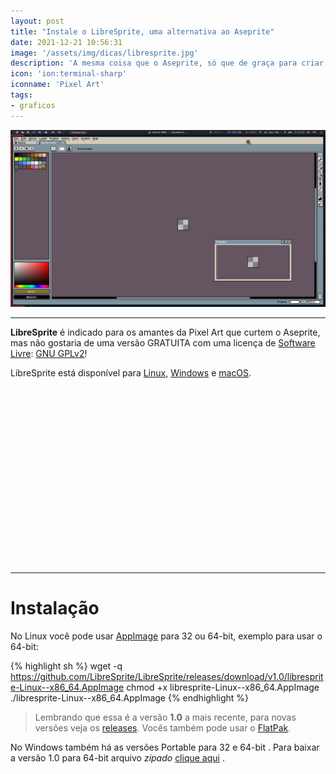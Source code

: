 ```yaml
---
layout: post
title: "Instale o LibreSprite, uma alternativa ao Aseprite"
date: 2021-12-21 10:56:31
image: '/assets/img/dicas/libresprite.jpg'
description: 'A mesma coisa que o Aseprite, só que de graça para criar suas Pixel Art'
icon: 'ion:terminal-sharp'
iconname: 'Pixel Art'
tags:
- graficos
---
```


![Instale o LibreSprite, uma alternativa ao Aseprite](/assets/img/dicas/libresprite.jpg)

---

**LibreSprite** é indicado para os amantes da Pixel Art que curtem o Aseprite, mas não gostaria de uma versão GRATUITA com uma licença de [Software Livre](https://terminalroot.com.br/tags#freesoftware): [GNU GPLv2](https://github.com/LibreSprite/LibreSprite/blob/master/LICENSE.txt)!


LibreSprite está disponível para [Linux](https://terminalroot.com.br/linux), [Windows](https://terminalroot.com.br/tags#windows) e [macOS](https://terminalroot.com.br/tags#macos).


<!-- SQUARE - GAMES ROOT -->
<script async src="//pagead2.googlesyndication.com/pagead/js/adsbygoogle.js"></script>
<ins class="adsbygoogle"
style="display:inline-block;width:336px;height:280px"
data-ad-client="ca-pub-2838251107855362"
data-ad-slot="5351066970"></ins>
<script>
(adsbygoogle = window.adsbygoogle || []).push({});
</script>

---

# Instalação
No Linux você pode usar [AppImage]() para 32 ou 64-bit, exemplo para usar o 64-bit:

{% highlight sh %}
wget -q https://github.com/LibreSprite/LibreSprite/releases/download/v1.0/libresprite-Linux--x86_64.AppImage
chmod +x libresprite-Linux--x86_64.AppImage
./libresprite-Linux--x86_64.AppImage
{% endhighlight %}
> Lembrando que essa é a versão **1.0** a mais recente, para novas versões veja os [releases](https://github.com/LibreSprite/LibreSprite/releases). Vocês também pode usar o [FlatPak](https://flathub.org/apps/details/com.github.libresprite.LibreSprite).

No Windows também há as versões Portable para 32 e 64-bit . Para baixar a versão 1.0 para 64-bit arquivo *zipado* [clique aqui](https://github.com/LibreSprite/LibreSprite/releases/download/v1.0/LibreSprite-Windows-x86_64.zip) .



